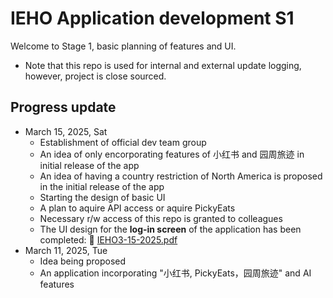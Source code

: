 # IEHO Application development S1

Welcome to Stage 1, basic planning of features and UI. </br>
* Note that this repo is used for internal and external update logging, however, project is close sourced.</br>

## Progress update

* March 15, 2025, Sat
    * Establishment of official dev team group
    * An idea of only encorporating features of 小红书 and 园周旅迹 in initial release of the app
    * An idea of having a country restriction of North America is proposed in the initial release of the app
    * Starting the design of basic UI
    * A plan to aquire API access or aquire PickyEats
    * Necessary r/w access of this repo is granted to colleagues
    * The UI design for the **log-in screen** of the application has been completed: 📄 [IEHO3-15-2025.pdf](https://github.com/IEHO-NPO/IEHO-App-S1/blob/main/IEHO3-15-2025.pdf)  
* March 11, 2025, Tue
    * Idea being proposed
    * An application incorporating "小红书, PickyEats，园周旅迹" and AI features
